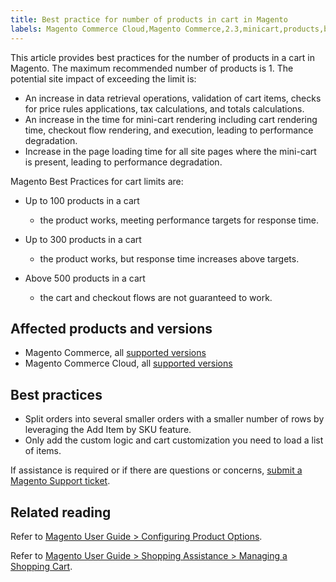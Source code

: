 ```yaml
---
title: Best practice for number of products in cart in Magento
labels: Magento Commerce Cloud,Magento Commerce,2.3,minicart,products,best practices,2.3.x,2.4,2.4.x,cart
---
```


This article provides best practices for the number of products in a cart in Magento. The maximum recommended number of products is 1. The potential site impact of exceeding the limit is:

* An increase in data retrieval operations, validation of cart items, checks for price rules applications, tax calculations, and totals calculations.
* An increase in the time for mini-cart rendering including cart rendering time, checkout flow rendering, and execution, leading to performance degradation.
* Increase in the page loading time for all site pages where the mini-cart is present, leading to performance degradation.

Magento Best Practices for cart limits are:

* Up to 100 products in a cart
    
    * the product works, meeting performance targets for response time.
    
    
    
* Up to 300 products in a cart
    
    * the product works, but response time increases above targets.
    
    
    
* Above 500 products in a cart
    
    * the cart and checkout flows are not guaranteed to work.
    
    
    

## Affected products and versions

* Magento Commerce, all [supported versions](https://magento.com/sites/default/files/magento-software-lifecycle-policy.pdf) 
* Magento Commerce Cloud, all [supported versions](https://magento.com/sites/default/files/magento-software-lifecycle-policy.pdf)

## Best practices

* Split orders into several smaller orders with a smaller number of rows by leveraging the Add Item by SKU feature.
* Only add the custom logic and cart customization you need to load a list of items.

If assistance is required or if there are questions or concerns, [submit a Magento Support ticket](https://support.magento.com/hc/en-us/articles/360019088251-Submit-a-support-ticket).

## Related reading

Refer to [Magento User Guide > Configuring Product Options](https://docs.magento.com/user-guide/catalog/inventory-product-stock-options.html).

Refer to [Magento User Guide > Shopping Assistance > Managing a Shopping Cart](https://docs.magento.com/user-guide/sales/shopping-assisted-cart-manage.html#method-2-add-item-by-sku).